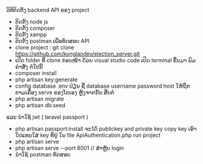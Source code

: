 ວິທີຕິດຕັ້ງ backend API ຂອງ project 
- ຕິດຕັ້ງ node js 
- ຕິດຕັ້ງ composer 
- ຕິດຕັ້ງ xampp 
- ຕິດຕັ້ງ postman ເພື່ອທົດສອບ API
- clone project : git clone https://github.com/konglaodev/election_server.git
- ເປີດ folder ທີ່ clone ກ່ອນໜ້າ ດ້ວຍ visual studio code 
ເປິດ terminal ຂຶ້ນມາ ພິມຄຳສັ່ງ ຕໍ່ໃປນີ້
- composer install 
- php artisan key:generate
- config database .env ປ່ຽນ ຊື່ database username password host ໃຫ້ຖຶກຕາມເຄື່ອງ serve ຂອງໂຕເອງ
ຫຼັງຈາກນັ້ນ ສືບຕໍ່
- php artisan migrate
- php artisan db:seed

ແລະ ນຳໃຊ້ jwt ( laravel passport ) 
- php artisan passport:install
ຈະໄດ້ publickey and private key copy key ເອົາໃປແທນໃສ່ key ທີ່ຢູ່ ໃນ file ApiAuthentication.php
run project 
- php artisan serve
- php artisan serve --port 8001 // ສຳຫຼັບ login
- ນຳໃຊ້ postman ທົດສອບ
